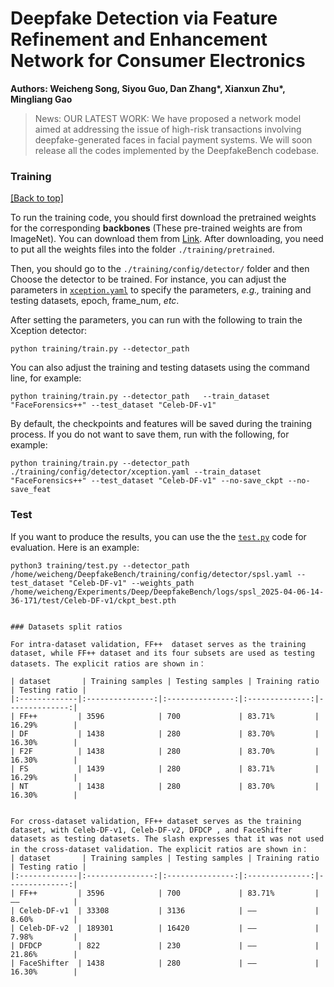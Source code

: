 # Deepfake Detection via Feature Refinement and Enhancement Network for Consumer Electronics
<b> Authors: Weicheng Song</a>, Siyou Guo</a>, Dan Zhang*</a>,  Xianxun Zhu*</a>, Mingliang Gao</a>  </b>


> News:
> OUR LATEST WORK:  We have proposed a network model aimed at addressing the issue of high-risk transactions involving deepfake-generated faces in facial payment systems.  We will soon release all the codes implemented by the DeepfakeBench codebase.


### Training 

<a href="#top">[Back to top]</a>

To run the training code, you should first download the pretrained weights for the corresponding **backbones** (These pre-trained weights are from ImageNet). You can download them from [Link](https://github.com/SCLBD/DeepfakeBench/releases/download/v1.0.0/pretrained.zip). After downloading, you need to put all the weights files into the folder `./training/pretrained`.

Then, you should go to the `./training/config/detector/` folder and then Choose the detector to be trained. For instance, you can adjust the parameters in [`xception.yaml`](./training/config/detector/xception.yaml) to specify the parameters, *e.g.,* training and testing datasets, epoch, frame_num, *etc*.

After setting the parameters, you can run with the following to train the Xception detector:

```
python training/train.py --detector_path 
```

You can also adjust the training and testing datasets using the command line, for example:

```
python training/train.py --detector_path   --train_dataset "FaceForensics++" --test_dataset "Celeb-DF-v1"
```

By default, the checkpoints and features will be saved during the training process. If you do not want to save them, run with the following, for example:

```
python training/train.py --detector_path ./training/config/detector/xception.yaml --train_dataset "FaceForensics++" --test_dataset "Celeb-DF-v1" --no-save_ckpt --no-save_feat
```

### Test

If you want to produce the results, you can use the the [`test.py`](./training/test.py) code for evaluation. Here is an example:

```
python3 training/test.py --detector_path /home/weicheng/DeepfakeBench/training/config/detector/spsl.yaml --test_dataset "Celeb-DF-v1" --weights_path /home/weicheng/Experiments/Deep/DeepfakeBench/logs/spsl_2025-04-06-14-36-171/test/Celeb-DF-v1/ckpt_best.pth


### Datasets split ratios

For intra-dataset validation, FF++  dataset serves as the training dataset, while FF++ dataset and its four subsets are used as testing datasets. The explicit ratios are shown in：

| dataset       | Training samples | Testing samples | Training ratio | Testing ratio |
|:-------------|:---------------:|:---------------:|:--------------:|--------------:|
| FF++         | 3596            | 700             | 83.71%         | 16.29%        |
| DF           | 1438            | 280             | 83.70%         | 16.30%        |
| F2F          | 1438            | 280             | 83.70%         | 16.30%        |
| FS           | 1439            | 280             | 83.71%         | 16.29%        |
| NT           | 1438            | 280             | 83.70%         | 16.30%        |


For cross-dataset validation, FF++ dataset serves as the training dataset, with Celeb-DF-v1, Celeb-DF-v2, DFDCP , and FaceShifter  datasets as testing datasets. The slash expresses that it was not used in the cross-dataset validation. The explicit ratios are shown in：
| dataset       | Training samples | Testing samples | Training ratio | Testing ratio |
|:-------------|:---------------:|:---------------:|:--------------:|--------------:|
| FF++         | 3596            | 700             | 83.71%         | ——            |
| Celeb-DF-v1  | 33308           | 3136            | ——             | 8.60%         |
| Celeb-DF-v2  | 189301          | 16420           | ——             | 7.98%         |
| DFDCP        | 822             | 230             | ——             | 21.86%        |
| FaceShifter  | 1438            | 280             | ——             | 16.30%        |